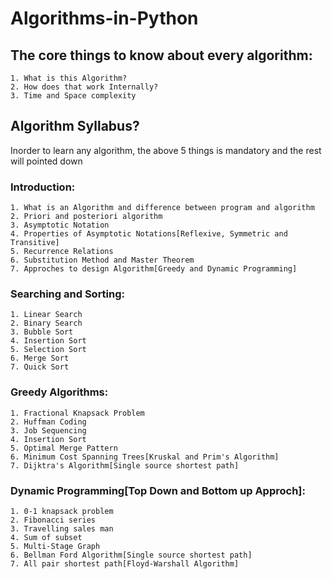# Algorithms-in-Python

  ## The core things to know about every algorithm:
  
    1. What is this Algorithm?
    2. How does that work Internally?
    3. Time and Space complexity

  ## Algorithm Syllabus?
  
  Inorder to learn any algorithm, the above 5 things is mandatory and the rest will pointed down
  
  ### Introduction:
    1. What is an Algorithm and difference between program and algorithm
    2. Priori and posteriori algorithm
    3. Asymptotic Notation
    4. Properties of Asymptotic Notations[Reflexive, Symmetric and Transitive]
    5. Recurrence Relations
    6. Substitution Method and Master Theorem
    7. Approches to design Algorithm[Greedy and Dynamic Programming]
   
  ### Searching and Sorting:
    1. Linear Search
    2. Binary Search
    3. Bubble Sort
    4. Insertion Sort
    5. Selection Sort
    6. Merge Sort
    7. Quick Sort
   
  ### Greedy Algorithms:
    1. Fractional Knapsack Problem
    2. Huffman Coding
    3. Job Sequencing
    4. Insertion Sort
    5. Optimal Merge Pattern
    6. Minimum Cost Spanning Trees[Kruskal and Prim's Algorithm]
    7. Dijktra's Algorithm[Single source shortest path]
  
  ### Dynamic Programming[Top Down and Bottom up Approch]:
    1. 0-1 knapsack problem
    2. Fibonacci series
    3. Travelling sales man
    4. Sum of subset
    5. Multi-Stage Graph
    6. Bellman Ford Algorithm[Single source shortest path]
    7. All pair shortest path[Floyd-Warshall Algorithm]
    
